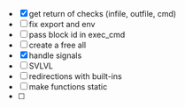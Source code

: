 - [x] get return of checks (infile, outfile, cmd)
- [ ] fix export and env
- [ ] pass block id in exec_cmd
- [ ] create a free all
- [x] handle signals
- [ ] SVLVL
- [ ] redirections with built-ins
- [ ] make functions static
- [ ] 